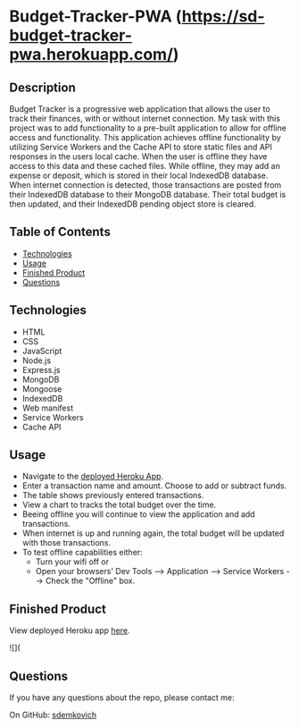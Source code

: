 # Budget-Tracker-PWA (https://sd-budget-tracker-pwa.herokuapp.com/)

## Description
Budget Tracker is a progressive web application that allows the user to track their finances, 
with or without internet connection. My task with this project was to add functionality to a 
pre-built application to allow for offline access and functionality. This application achieves offline functionality by utilizing 
Service Workers and the Cache API to store static files and API responses in the users local cache. 
When the user is offline they have access to this data and these cached files. While offline, they may 
add an expense or deposit, which is stored in their local IndexedDB database. When internet connection is detected, 
those transactions are posted from their IndexedDB database to their MongoDB database. Their total budget is then updated, 
and their IndexedDB pending object store is cleared.

## Table of Contents
* [Technologies](#technologies)
* [Usage](#usage)
* [Finished Product](#finished-product)
* [Questions](#questions)

## Technologies
* HTML
* CSS
* JavaScript
* Node.js
* Express.js
* MongoDB
* Mongoose
* IndexedDB
* Web manifest
* Service Workers
* Cache API

## Usage
* Navigate to the [deployed Heroku App](https://sd-budget-tracker-pwa.herokuapp.com/).
* Enter a transaction name and amount. Choose to add or subtract funds.
* The table shows previously entered transactions.
* View a chart to tracks the total budget over the time.
* Beeing offline you will continue to view the application and add transactions.
* When internet is up and running again, the total budget will be updated with those transactions.
* To test offline capabilities either:
    * Turn your wifi off or 
    * Open your browsers' Dev Tools --> Application --> Service Workers --> Check the "Offline" box.

## Finished Product
View deployed Heroku app [here](https://sd-budget-tracker-pwa.herokuapp.com/). <br>

![](

## Questions
​If you have any questions about the repo, please contact me:

On GitHub: [sdemkovich](https://github.com/sdemkovich)
